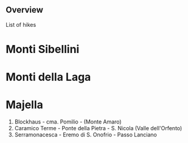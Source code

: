 ## Overview

List of hikes

# Monti Sibellini

# Monti della Laga

# Majella

1. Blockhaus - cma. Pomilio - (Monte Amaro)
1. Caramico Terme - Ponte della Pietra - S. Nicola (Valle dell'Orfento)
1. Serramonacesca - Eremo di S. Onofrio - Passo Lanciano